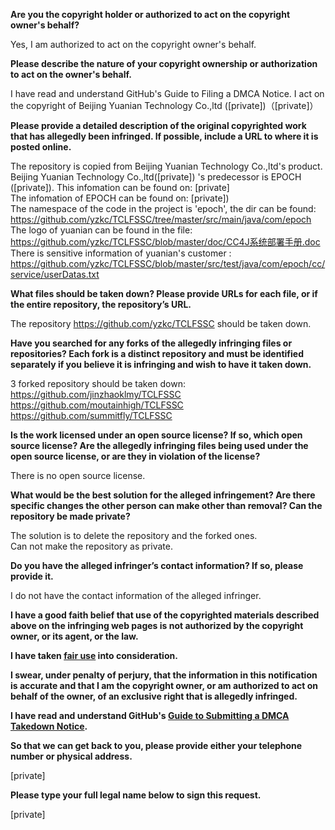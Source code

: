 **Are you the copyright holder or authorized to act on the copyright owner's behalf?**

Yes, I am authorized to act on the copyright owner's behalf.

**Please describe the nature of your copyright ownership or authorization to act on the owner's behalf.**

I have read and understand GitHub's Guide to Filing a DMCA Notice.
I act on the copyright of Beijing Yuanian Technology Co.,ltd ([private])（[private]）

**Please provide a detailed description of the original copyrighted work that has allegedly been infringed. If possible, include a URL to where it is posted online.**

The repository is copied from Beijing Yuanian Technology Co.,ltd's product.
Beijing Yuanian Technology Co.,ltd([private]) 's predecessor is EPOCH ([private]). This infomation can be found on: [private]  
The infomation of EPOCH can be found on: [private])  
The namespace of the code in the project is 'epoch', the dir can be found: https://github.com/yzkc/TCLFSSC/tree/master/src/main/java/com/epoch  
The logo of yuanian can be found in the file: https://github.com/yzkc/TCLFSSC/blob/master/doc/CC4J系统部署手册.doc  
There is sensitive information of yuanian's customer : https://github.com/yzkc/TCLFSSC/blob/master/src/test/java/com/epoch/cc/service/userDatas.txt  

**What files should be taken down? Please provide URLs for each file, or if the entire repository, the repository’s URL.**

The repository https://github.com/yzkc/TCLFSSC should be taken down.

**Have you searched for any forks of the allegedly infringing files or repositories? Each fork is a distinct repository and must be identified separately if you believe it is infringing and wish to have it taken down.**

3 forked repository should be taken down:
https://github.com/jinzhaoklmy/TCLFSSC  
https://github.com/moutainhigh/TCLFSSC  
https://github.com/summitfly/TCLFSSC  

**Is the work licensed under an open source license? If so, which open source license? Are the allegedly infringing files being used under the open source license, or are they in violation of the license?**

There is no open source license.

**What would be the best solution for the alleged infringement? Are there specific changes the other person can make other than removal? Can the repository be made private?**

The solution is to delete the repository and the forked ones.  
Can not make the repository as private.

**Do you have the alleged infringer’s contact information? If so, please provide it.**

I do not have the contact information of the alleged infringer.

**I have a good faith belief that use of the copyrighted materials described above on the infringing web pages is not authorized by the copyright owner, or its agent, or the law.**

**I have taken <a href="https://www.lumendatabase.org/topics/22">fair use</a> into consideration.**

**I swear, under penalty of perjury, that the information in this notification is accurate and that I am the copyright owner, or am authorized to act on behalf of the owner, of an exclusive right that is allegedly infringed.**

**I have read and understand GitHub's <a href="https://docs.github.com/articles/guide-to-submitting-a-dmca-takedown-notice/">Guide to Submitting a DMCA Takedown Notice</a>.**

**So that we can get back to you, please provide either your telephone number or physical address.**

[private]

**Please type your full legal name below to sign this request.**

[private]
